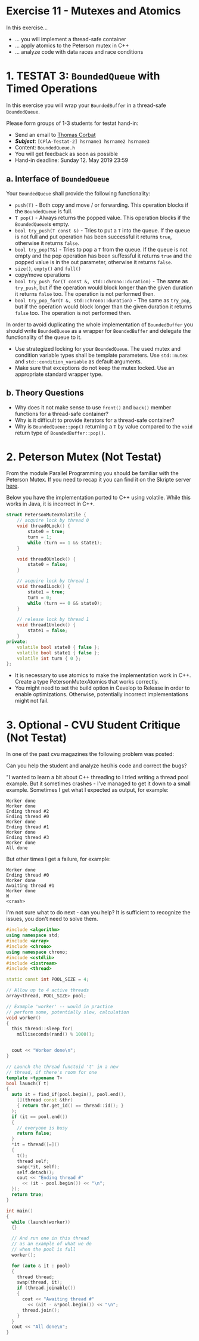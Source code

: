# Exercise 11 - Mutexes and Atomics

In this exercise...

* ... you will implement a thread-safe container
* ... apply atomics to the Peterson mutex in C++
* ... analyze code with data races and race conditions


# 1. TESTAT 3: `BoundedQueue` with Timed Operations

In this exercise you will wrap your `BoundedBuffer` in a thread-safe `BoundedQueue`.

Please form groups of 1-3 students for testat hand-in:
* Send an email to [Thomas Corbat](mailto:thomas.corbat@hsr.ch)
* ***Subject***: `[CPlA-Testat-2] hsrname1 hsrname2 hsrname3`
* Content: `BoundedQueue.h`
* You will get feedback as soon as possible
* Hand-in deadline: Sunday 12. May 2019 23:59

## a. Interface of `BoundedQueue`

Your `BoundedQueue` shall provide the following functionality:

* `push(T)` - Both copy and move / or forwarding. This operation blocks if the `BoundedQueue` is full.
* `T pop()` - Always returns the popped value. This operation blocks if the `BoundedQueue`is empty.
* `bool try_push(T const &)` - Tries to put a `T` into the queue. If the queue is not full and put operation has been successful it returns `true`, otherwise it returns `false`.
* `bool try_pop(T&)` - Tries to pop a `T` from the queue. If the queue is not empty and the pop operation has been suffessful it returns `true` and the popped value is in the out parameter, otherwise it returns `false`.
* `size()`, `empty()` and `full()`
* copy/move operations
* `bool try_push_for(T const &, std::chrono::duration)` - The same as `try_push`, but if the operation would block longer than the given duration it returns `false` too. The operation is not performed then.
* `bool try_pop_for(T &, std::chrono::duration)` - The same as `try_pop`, but if the operation would block longer than the given duration it returns `false` too. The operation is not performed then.

In order to avoid duplicating the whole implementation of `BoundedBuffer` you should write `BoundedQueue` as a wrapper for `BoundedBuffer` and delegate the functionality of the queue to it.

* Use strategized locking for your `BoundedQueue`. The used mutex and condition variable types shall be template parameters. Use `std::mutex` and `std::condition_variable` as default arguments.
* Make sure that exceptions do not keep the mutex locked. Use an appropriate standard wrapper type.

## b. Theory Questions

* Why does it not make sense to use `front()` and `back()` member functions for a thread-safe container?
* Why is it difficult to provide iterators for a thread-safe container?
* Why is `BoundedQueue::pop()` returning a `T` by value compared to the `void` return type of `BoundedBuffer::pop()`.


# 2. Peterson Mutex (Not Testat)
From the module Parallel Programming you should be familiar with the Peterson Mutex. If you need to recap it you can find it on the Skripte server [here](https://skripte.hsr.ch/Informatik/Fachbereich/Parallele_Programmierung/ParProg/Uebungen/09_Memory_Models_TESTAT2/).

Below you have the implementation ported to C++ using volatile. While this works in Java, it is incorrect in C++. 

```cpp
struct PetersonMutexVolatile {
    // acquire lock by thread 0
    void thread0Lock() {
        state0 = true;
        turn = 1;
        while (turn == 1 && state1);
    }

    void thread0Unlock() {
        state0 = false;
    }

    // acquire lock by thread 1
    void thread1Lock() {
        state1 = true;
        turn = 0;
        while (turn == 0 && state0);
    }

    // release lock by thread 1
    void thread1Unlock() {
        state1 = false;
    }
private:
    volatile bool state0 { false };
    volatile bool state1 { false };
    volatile int turn { 0 };
};
```

* It is necessary to use atomics to make the implementation work in C++. Create a type PetersonMutexAtomics that works correctly.
* You might need to set the build option in Cevelop to Release in order to enable optimizations. Otherwise, potentially incorrect implementations might not fail. 



# 3. Optional - CVU Student Critique (Not Testat)
In one of the past cvu magazines the following problem was posted:

Can you help the student and analyze her/his code and correct the bugs?

"I wanted to learn a bit about C++ threading to I tried writing a thread pool example. But it sometimes crashes - I've managed to get it down to a small example. Sometimes I get what I expected as output, for example: 
```
Worker done
Worker done
Ending thread #2
Ending thread #0
Worker done
Ending thread #1
Worker done
Ending thread #3
Worker done
All done
```

But other times I get a failure, for example:

```
Worker done
Ending thread #0
Worker done
Awaiting thread #1
Worker done
W
<crash>
```

I'm not sure what to do next - can you help? It is sufficient to recognize the issues, you don't need to solve them.

```cpp
#include <algorithm>
using namespace std;
#include <array>
#include <chrono>
using namespace chrono;
#include <cstdlib>
#include <iostream>
#include <thread>

static const int POOL_SIZE = 4;

// Allow up to 4 active threads
array<thread, POOL_SIZE> pool;

// Example 'worker' -- would in practice
// perform some, potentially slow, calculation
void worker()
{
  this_thread::sleep_for(
    milliseconds(rand() % 1000));


  cout << "Worker done\n";
}

// Launch the thread functoid 't' in a new
// thread, if there's room for one
template <typename T>
bool launch(T t)
{
  auto it = find_if(pool.begin(), pool.end(),
    [](thread const &thr)
    { return thr.get_id() == thread::id(); }
  );
  if (it == pool.end())
  {
    // everyone is busy
    return false;
  }
  *it = thread([=]()
  {
    t();
    thread self;
    swap(*it, self);
    self.detach();
    cout << "Ending thread #"
      << (it - pool.begin()) << "\n";
  });
  return true;
}

int main()
{
  while (launch(worker))
  {}

  // And run one in this thread
  // as an example of what we do
  // when the pool is full
  worker();

  for (auto & it : pool)
  {
    thread thread;
    swap(thread, it);
    if (thread.joinable())
    {
      cout << "Awaiting thread #"
        << (&it - &*pool.begin()) << "\n";
      thread.join();
    }
  }
  cout << "All done\n";
}
```
